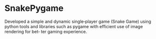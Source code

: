 # SnakePygame
Developed a simple and dynamic single‐player game (Snake Game) using python tools and libraries such as pygame with efficient use of image rendering for bet‐ ter gaming experience.
